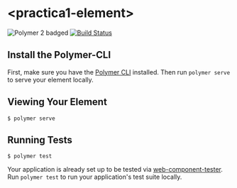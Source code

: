 # \<practica1-element\>

![Polymer 2 badged](https://img.shields.io/badge/Polymer-3.x-green.svg)
[![Build Status](https://travis-ci.org/HAlejandro88/login-element.svg?branch=master)](https://travis-ci.org/HAlejandro88/login-element)

## Install the Polymer-CLI

First, make sure you have the [Polymer CLI](https://www.npmjs.com/package/polymer-cli) installed. Then run `polymer serve` to serve your element locally.

## Viewing Your Element

```
$ polymer serve
```

## Running Tests

```
$ polymer test
```

Your application is already set up to be tested via [web-component-tester](https://github.com/Polymer/web-component-tester). Run `polymer test` to run your application's test suite locally.

